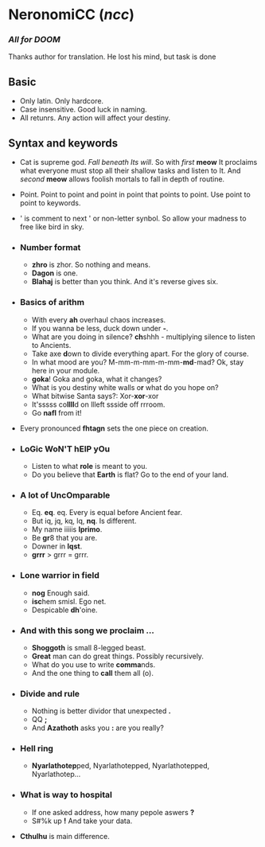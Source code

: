 # NeronomiCC (*ncc*)
### *All for DOOM* ###
Thanks author for translation. He lost his mind, but task is done
## Basic ##
+ Only latin. Only hardcore.
+ Case insensitive. Good luck in naming.
+ All retunrs. Any action will affect your destiny.

## Syntax and **keywords** ##
 
+ Cat is supreme god. *Fall beneath Its will*. So with *first* **meow** It proclaims what everyone must stop all their shallow tasks and listen to It. And *second* **meow** allows foolish mortals to fall in depth of routine.

+ Point. Point to point and point in point that points to point. Use point to point to keywords.

+ ' is comment to next ' or non-letter synbol. So allow your madness to free like bird in sky.

+ ### Number format ###
    - **zhro** is zhor. So nothing and means.
    - **Dagon** is one.
    - **Blahaj** is better than you think. And it's reverse gives six.
+ ### Basics of arithm ###
    - With every **ah** overhaul chaos increases.
    - If you wanna be less, duck down under **-**.
    - What are you doing in silence? **ch**shhh - multiplying silence to listen to Ancients.
    - Take axe **d**own to divide everything apart. For the glory of course.
    - In what mood are you? M-mm-m-mm-m-mm-**md**-mad? Ok, stay here in your module.
    - **goka**! Goka and goka, what it changes?
    - What is you destiny white walls o**r**  what do you hope on?
    - What bitwise Santa says?: Xor-**xor**-xor
    - It'sssss co**llll**d on llleft ssside off rrroom.
    - Go **nafl** from it!
+ Every pronounced **fhtagn** sets the one piece on creation.
+ ### LoGic WoN'T hElP yOu ###
    - Listen to what **role** is meant to you.
    - Do you believe that **Earth** is flat? Go to the end of your land.
+ ### A lot of UncOmparable ###
    - Eq. **eq**. eq. Every is equal before Ancient fear.
    - But iq, jq, kq, lq, **nq**. Is different.
    - My name iiiiis **lprimo**.
    - Be **gr**8 that you are.
    - Downer in **lqst**.
    - **grrr** > grrr = grrr.
+ ### Lone warrior in field ###    
    - **nog** Enough said.
    - **isc**hem smisl. Ego net.
    - Despicable **dh**'oine.    
+ ### And with this song we proclaim ... ###
    - **Shoggoth** is small 8-legged beast.
    - **Great** man can do great things. Possibly recursively.
    - What do you use to write **comma**nds.
    - And the one thing to **call** them all (o).
+ ### Divide and rule ###
    - Nothing is better dividor that unexpected **.**
    - QQ **;**
    - And **Azathoth** asks you **:** are you really?
+ ### Hell ring ###
    - **Nyarlathotep**ped, Nyarlathotepped, Nyarlathotepped, Nyarlathotep...
+ ### What is way to hospital ###
    - If one asked address, how many pepole aswers **?**
    - S#%k up **!** And take your data.
+ **Cthulhu** is main difference.

